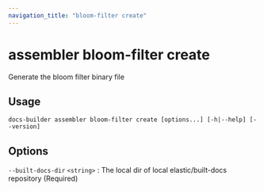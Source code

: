 ```yaml
---
navigation_title: "bloom-filter create"
---
```


# assembler bloom-filter create

Generate the bloom filter binary file

## Usage

```
docs-builder assembler bloom-filter create [options...] [-h|--help] [--version]
```

## Options

`--built-docs-dir` `<string>`
:   The local dir of local elastic/built-docs repository (Required)